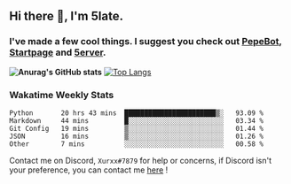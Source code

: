 ## Hi there 👋, I'm 5late.
### I've made a few cool things. I suggest you check out [PepeBot](https://github.com/5late/Pepe-Bot), [Startpage](https://github.com/5late/startpage) and [5erver](https://github.com/5late/5erver). 
**![Anurag's GitHub stats](https://github-readme-stats.vercel.app/api?username=5late&count_private=true&show_icons=true&theme=tokyonight)**
[![Top Langs](https://github-readme-stats.vercel.app/api/top-langs/?username=5late&theme=ayu-mirage)](https://github.com/anuraghazra/github-readme-stats)

### Wakatime Weekly Stats

<!--START_SECTION:waka-->
```text
Python       20 hrs 43 mins  ███████████████████████▒░   93.09 % 
Markdown     44 mins         █░░░░░░░░░░░░░░░░░░░░░░░░   03.34 % 
Git Config   19 mins         ▒░░░░░░░░░░░░░░░░░░░░░░░░   01.44 % 
JSON         16 mins         ▒░░░░░░░░░░░░░░░░░░░░░░░░   01.26 % 
Other        7 mins          ░░░░░░░░░░░░░░░░░░░░░░░░░   00.58 % 
```
<!--END_SECTION:waka-->

Contact me on Discord, ``Xurxx#7879`` for help or concerns, if Discord isn't your preference, you can contact me [here](https://github.com/5late/5late/issues) !
